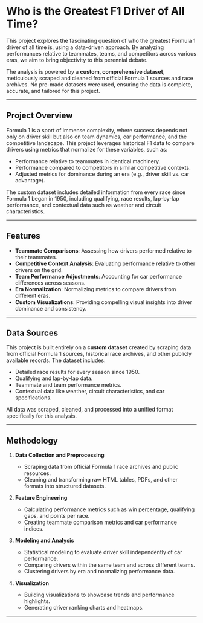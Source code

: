# **Who is the Greatest F1 Driver of All Time?**

This project explores the fascinating question of who the greatest Formula 1 driver of all time is, using a data-driven approach. By analyzing performances relative to teammates, teams, and competitors across various eras, we aim to bring objectivity to this perennial debate.

The analysis is powered by a **custom, comprehensive dataset**, meticulously scraped and cleaned from official Formula 1 sources and race archives. No pre-made datasets were used, ensuring the data is complete, accurate, and tailored for this project.

---

## **Project Overview**

Formula 1 is a sport of immense complexity, where success depends not only on driver skill but also on team dynamics, car performance, and the competitive landscape. This project leverages historical F1 data to compare drivers using metrics that normalize for these variables, such as:

- Performance relative to teammates in identical machinery.
- Performance compared to competitors in similar competitive contexts.
- Adjusted metrics for dominance during an era (e.g., driver skill vs. car advantage).

The custom dataset includes detailed information from every race since Formula 1 began in 1950, including qualifying, race results, lap-by-lap performance, and contextual data such as weather and circuit characteristics.

---

## **Features**

- **Teammate Comparisons**: Assessing how drivers performed relative to their teammates.
- **Competitive Context Analysis**: Evaluating performance relative to other drivers on the grid.
- **Team Performance Adjustments**: Accounting for car performance differences across seasons.
- **Era Normalization**: Normalizing metrics to compare drivers from different eras.
- **Custom Visualizations**: Providing compelling visual insights into driver dominance and consistency.

---

## **Data Sources**

This project is built entirely on a **custom dataset** created by scraping data from official Formula 1 sources, historical race archives, and other publicly available records. The dataset includes:

- Detailed race results for every season since 1950.
- Qualifying and lap-by-lap data.
- Teammate and team performance metrics.
- Contextual data like weather, circuit characteristics, and car specifications.

All data was scraped, cleaned, and processed into a unified format specifically for this analysis.

---

## **Methodology**

1. **Data Collection and Preprocessing**  
   - Scraping data from official Formula 1 race archives and public resources.
   - Cleaning and transforming raw HTML tables, PDFs, and other formats into structured datasets.

2. **Feature Engineering**  
   - Calculating performance metrics such as win percentage, qualifying gaps, and points per race.
   - Creating teammate comparison metrics and car performance indices.

3. **Modeling and Analysis**  
   - Statistical modeling to evaluate driver skill independently of car performance.
   - Comparing drivers within the same team and across different teams.
   - Clustering drivers by era and normalizing performance data.

4. **Visualization**  
   - Building visualizations to showcase trends and performance highlights.
   - Generating driver ranking charts and heatmaps.

---
